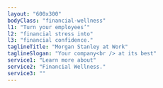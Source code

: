 ```yaml
---
layout: "600x300"
bodyClass: "financial-wellness"
l1: "Turn your employees’"
l2: "financial stress into"
l3: "financial confidence."
taglineTitle: "Morgan Stanley at Work"
taglineSlogan: "Your company<br /> at its best"
service1: "Learn more about"
service2: "Financial Wellness."
service3: ""
---
```


